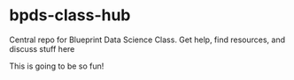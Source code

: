 # bpds-class-hub
Central repo for Blueprint Data Science Class. Get help, find resources, and discuss stuff here

This is going to be so fun!
